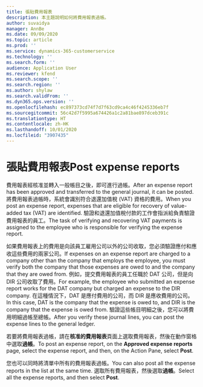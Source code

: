 ```yaml
---
title: 張貼費用報表
description: 本主題說明如何將費用報表過帳。
author: suvaidya
manager: AnnBe
ms.date: 09/09/2020
ms.topic: article
ms.prod: ''
ms.service: dynamics-365-customerservice
ms.technology: ''
ms.search.form: ''
audience: Application User
ms.reviewer: kfend
ms.search.scope: ''
ms.search.region: ''
ms.author: shylaw
ms.search.validFrom: ''
ms.dyn365.ops.version: ''
ms.openlocfilehash: ec897373cd74f7d7f63cd9ca4c46f4245336eb7f
ms.sourcegitcommit: 56c42d7f5995a674426a1c2a81bae897dceb391c
ms.translationtype: HT
ms.contentlocale: zh-HK
ms.lasthandoff: 10/01/2020
ms.locfileid: "3907435"
---
```

# <a name="post-expense-reports"></a><span data-ttu-id="232a7-103">張貼費用報表</span><span class="sxs-lookup"><span data-stu-id="232a7-103">Post expense reports</span></span>

<span data-ttu-id="232a7-104">費用報表經核准並轉入一般帳目之後，即可進行過帳。</span><span class="sxs-lookup"><span data-stu-id="232a7-104">After an expense report has been approved and transferred to the general journal, it can be posted.</span></span> <span data-ttu-id="232a7-105">將費用報表過帳時，系統會識別符合退還加值稅 (VAT) 資格的費用。</span><span class="sxs-lookup"><span data-stu-id="232a7-105">When you post an expense report, expenses that are eligible for recovery of value-added tax (VAT) are identified.</span></span> <span data-ttu-id="232a7-106">驗證和退還加值稅付款的工作會指派給負責驗證費用報表的員工。</span><span class="sxs-lookup"><span data-stu-id="232a7-106">The task of verifying and recovering VAT payments is assigned to the employee who is responsible for verifying the expense report.</span></span>

<span data-ttu-id="232a7-107">如果費用報表上的費用是向該員工雇用公司以外的公司收取，您必須驗證應付和應收這些費用的兩家公司。</span><span class="sxs-lookup"><span data-stu-id="232a7-107">If expenses on an expense report are charged to a company other than the company that employs the employee, you must verify both the company that those expenses are owed to and the company that they are owed from.</span></span> <span data-ttu-id="232a7-108">例如，提交費用報表的員工任職於 DAT 公司，但是向 DIR 公司收取了費用。</span><span class="sxs-lookup"><span data-stu-id="232a7-108">For example, the employee who submitted an expense report works for the DAT company but charged an expense to the DIR company.</span></span> <span data-ttu-id="232a7-109">在這種情況下，DAT 是應付費用的公司，而 DIR 是應收費用的公司。</span><span class="sxs-lookup"><span data-stu-id="232a7-109">In this case, DAT is the company that the expense is owed to, and DIR is the company that the expense is owed from.</span></span> <span data-ttu-id="232a7-110">驗證這些帳目明細之後，您可以將費用明細過帳至總帳。</span><span class="sxs-lookup"><span data-stu-id="232a7-110">After you verify these journal lines, you can post the expense lines to the general ledger.</span></span>

<span data-ttu-id="232a7-111">若要將費用報表過帳，請在**核准的費用報表**頁面上選取費用報表，然後在動作窗格中選取**過帳**。</span><span class="sxs-lookup"><span data-stu-id="232a7-111">To post an expense report, on the **Approved expense reports** page, select the expense report, and then, on the Action Pane, select **Post**.</span></span>

<span data-ttu-id="232a7-112">您也可以同時將清單中所有的費用報表過帳。</span><span class="sxs-lookup"><span data-stu-id="232a7-112">You can also post all the expense reports in the list at the same time.</span></span> <span data-ttu-id="232a7-113">選取所有費用報表，然後選取**過帳**。</span><span class="sxs-lookup"><span data-stu-id="232a7-113">Select all the expense reports, and then select **Post**.</span></span>
